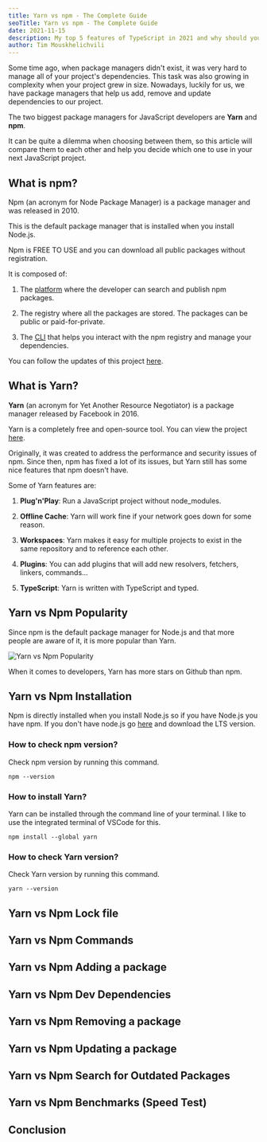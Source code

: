 ```yaml
---
title: Yarn vs npm - The Complete Guide
seoTitle: Yarn vs npm - The Complete Guide
date: 2021-11-15
description: My top 5 features of TypeScript in 2021 and why should you choose TypeScript over JavaScript for your next web application.
author: Tim Mouskhelichvili
---
```


Some time ago, when package managers didn't exist, it was very hard to manage all of your project's dependencies. This task was also growing in complexity when your project grew in size. Nowadays, luckily for us, we have package managers that help us add, remove and update dependencies to our project.

The two biggest package managers for JavaScript developers are **Yarn** and **npm**. 

It can be quite a dilemma when choosing between them, so this article will compare them to each other and help you decide which one to use in your next JavaScript project.

## What is npm?

Npm (an acronym for Node Package Manager) is a package manager and was released in 2010. 

This is the default package manager that is installed when you install Node.js.

Npm is FREE TO USE and you can download all public packages without registration.

It is composed of:

1. The [platform](https://www.npmjs.com/) where the developer can search and publish npm packages.

2. The registry where all the packages are stored. The packages can be public or paid-for-private.

2. The [CLI](https://docs.npmjs.com/cli/v7/commands/npm) that helps you interact with the npm registry and manage your dependencies.

You can follow the updates of this project [here](https://github.com/npm/cli).

## What is Yarn?

**Yarn** (an acronym for Yet Another Resource Negotiator) is a package manager released by Facebook in 2016.

Yarn is a completely free and open-source tool. You can view the project [here](https://github.com/yarnpkg/berry).

Originally, it was created to address the performance and security issues of npm. Since then, npm has fixed a lot of its issues, but Yarn still has some nice features that npm doesn't have.

Some of Yarn features are:

1. **Plug'n'Play**: Run a JavaScript project without node_modules.

2. **Offline Cache**: Yarn will work fine if your network goes down for some reason.

3. **Workspaces**: Yarn makes it easy for multiple projects to exist in the same repository and to reference each other.

4. **Plugins**: You can add plugins that will add new resolvers, fetchers, linkers, commands...

5. **TypeScript**: Yarn is written with TypeScript and typed.

## Yarn vs Npm Popularity

Since npm is the default package manager for Node.js and that more people are aware of it, it is more popular than Yarn.

![Yarn vs Npm Popularity](/static/images/blog/yarn-vs-npm-the-complete-guide/popularity-yarn-vs-npm.png)

When it comes to developers, Yarn has more stars on Github than npm.

## Yarn vs Npm Installation

Npm is directly installed when you install Node.js so if you have Node.js you have npm. If you don't have node.js go [here](https://nodejs.org/) and download the LTS version.

### How to check npm version?

Check npm version by running this command.

```console
npm --version
```

### How to install Yarn?

Yarn can be installed through the command line of your terminal. I like to use the integrated terminal of VSCode for this.

```console
npm install --global yarn
```

### How to check Yarn version?

Check Yarn version by running this command.

```console
yarn --version
```

## Yarn vs Npm Lock file

## Yarn vs Npm Commands

## Yarn vs Npm Adding a package

## Yarn vs Npm Dev Dependencies

## Yarn vs Npm Removing a package

## Yarn vs Npm Updating a package

## Yarn vs Npm Search for Outdated Packages

## Yarn vs Npm Benchmarks (Speed Test)

## Conclusion